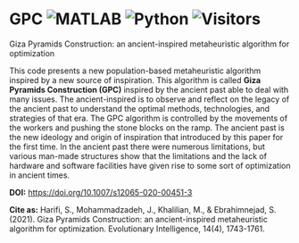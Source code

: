 
# GPC <img src="https://img.shields.io/badge/MATLAB-orange?logo=mathworks&logoColor=white" alt="MATLAB"> <img src="https://img.shields.io/badge/Python-3776AB?logo=python&logoColor=white" alt="Python"> ![Visitors](https://visitor-badge.glitch.me/badge?page_id=harifi.GPC)
Giza Pyramids Construction: an ancient-inspired metaheuristic algorithm for optimization

This code presents a new population-based metaheuristic algorithm inspired by a new source of inspiration. This algorithm is called **Giza Pyramids Construction (GPC)** inspired by the ancient past able to deal with many issues. The ancient-inspired is to observe and reflect on the legacy of the ancient past to understand the optimal methods, technologies, and strategies of that era. The GPC algorithm is controlled by the movements of the workers and pushing the stone blocks on the ramp. The ancient past is the new ideology and origin of inspiration that introduced by this paper for the first time. In the ancient past there were numerous limitations, but various man-made structures show that the limitations and the lack of hardware and software facilities have given rise to some sort of optimization in ancient times.

**DOI:** https://doi.org/10.1007/s12065-020-00451-3

**Cite as:** Harifi, S., Mohammadzadeh, J., Khalilian, M., & Ebrahimnejad, S. (2021). Giza Pyramids Construction: an ancient-inspired metaheuristic algorithm for optimization. Evolutionary Intelligence, 14(4), 1743-1761.
